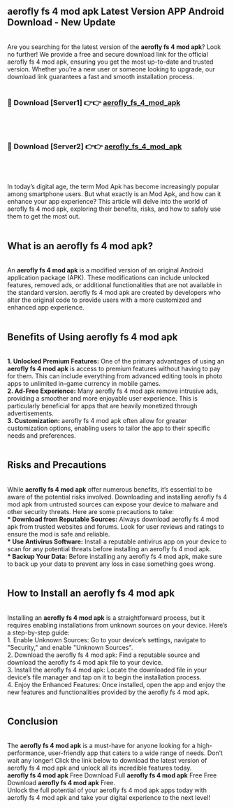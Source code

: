 ## aerofly fs 4 mod apk Latest Version APP Android Download - New Update
<br>
Are you searching for the latest version of the <strong>aerofly fs 4 mod apk</strong>? Look no further! We provide a free and secure download link for the official aerofly fs 4 mod apk, ensuring you get the most up-to-date and trusted version. Whether you're a new user or someone looking to upgrade, our download link guarantees a fast and smooth installation process.
<br>
<br>
<h3>🔴 Download [Server1] 👉👉 <a href="https://modyolo.store/aerofly+fs+4+mod+apk">aerofly_fs_4_mod_apk</a></h3><br>
<br>
<h3>🔴 Download [Server2] 👉👉 <a href="https://modyolo.store/aerofly+fs+4+mod+apk">aerofly_fs_4_mod_apk</a></h3><br>
<br>
<br>
In today’s digital age, the term Mod Apk has become increasingly popular among smartphone users. But what exactly is an Mod Apk, and how can it enhance your app experience? This article will delve into the world of aerofly fs 4 mod apk, exploring their benefits, risks, and how to safely use them to get the most out.
<br>
<br>
<h2>What is an aerofly fs 4 mod apk?</h2>
<br>
An <strong>aerofly fs 4 mod apk</strong> is a modified version of an original Android application package (APK). These modifications can include unlocked features, removed ads, or additional functionalities that are not available in the standard version. aerofly fs 4 mod apk are created by developers who alter the original code to provide users with a more customized and enhanced app experience.
<br>
<br>
<h2>Benefits of Using aerofly fs 4 mod apk</h2>
<br>
<strong> 1. Unlocked Premium Features:</strong> One of the primary advantages of using an <strong>aerofly fs 4 mod apk</strong> is access to premium features without having to pay for them. This can include everything from advanced editing tools in photo apps to unlimited in-game currency in mobile games.
<br>
<strong> 2. Ad-Free Experience:</strong> Many aerofly fs 4 mod apk remove intrusive ads, providing a smoother and more enjoyable user experience. This is particularly beneficial for apps that are heavily monetized through advertisements.
<br>
<strong> 3. Customization:</strong> aerofly fs 4 mod apk often allow for greater customization options, enabling users to tailor the app to their specific needs and preferences.
<br>
<br>
<h2>Risks and Precautions</h2>
<br>
While <strong>aerofly fs 4 mod apk</strong> offer numerous benefits, it’s essential to be aware of the potential risks involved. Downloading and installing aerofly fs 4 mod apk from untrusted sources can expose your device to malware and other security threats. Here are some precautions to take:
<br>
<strong> * Download from Reputable Sources:</strong> Always download aerofly fs 4 mod apk from trusted websites and forums. Look for user reviews and ratings to ensure the mod is safe and reliable.
<br>
<strong> * Use Antivirus Software:</strong> Install a reputable antivirus app on your device to scan for any potential threats before installing an aerofly fs 4 mod apk.
<br>
<strong> * Backup Your Data:</strong> Before installing any aerofly fs 4 mod apk, make sure to back up your data to prevent any loss in case something goes wrong.
<br>
<br>
<h2>How to Install an aerofly fs 4 mod apk</h2>
<br>
Installing an <strong>aerofly fs 4 mod apk</strong> is a straightforward process, but it requires enabling installations from unknown sources on your device. Here’s a step-by-step guide:
<br>
 1. Enable Unknown Sources: Go to your device’s settings, navigate to "Security," and enable "Unknown Sources".
<br>
 2. Download the aerofly fs 4 mod apk: Find a reputable source and download the aerofly fs 4 mod apk file to your device.
<br>
 3. Install the aerofly fs 4 mod apk: Locate the downloaded file in your device’s file manager and tap on it to begin the installation process.
<br>
 4. Enjoy the Enhanced Features: Once installed, open the app and enjoy the new features and functionalities provided by the aerofly fs 4 mod apk.
<br>
<br>
<h2><strong>Conclusion</strong></h2>
<br>
The <strong>aerofly fs 4 mod apk</strong> is a must-have for anyone looking for a high-performance, user-friendly app that caters to a wide range of needs. Don’t wait any longer! Click the link below to download the latest version of aerofly fs 4 mod apk and unlock all its incredible features today.
<br>
<strong>aerofly fs 4 mod apk</strong> Free Download Full <strong>aerofly fs 4 mod apk</strong> Free Free Download <strong>aerofly fs 4 mod apk</strong> Free.
<br>
Unlock the full potential of your aerofly fs 4 mod apk apps today with aerofly fs 4 mod apk and take your digital experience to the next level!